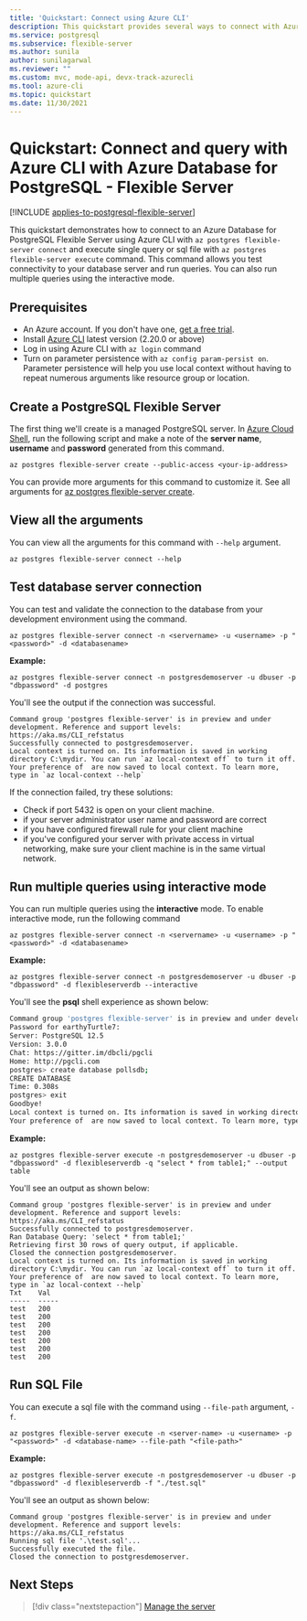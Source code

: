 ```yaml
---
title: 'Quickstart: Connect using Azure CLI'
description: This quickstart provides several ways to connect with Azure CLI with Azure Database for PostgreSQL - Flexible Server.
ms.service: postgresql
ms.subservice: flexible-server
ms.author: sunila
author: sunilagarwal
ms.reviewer: ""
ms.custom: mvc, mode-api, devx-track-azurecli
ms.tool: azure-cli
ms.topic: quickstart
ms.date: 11/30/2021
---
```


# Quickstart: Connect and query with Azure CLI  with Azure Database for PostgreSQL - Flexible Server

[!INCLUDE [applies-to-postgresql-flexible-server](../includes/applies-to-postgresql-flexible-server.md)]

This quickstart demonstrates how to connect to an Azure Database for PostgreSQL Flexible Server using Azure CLI with ```az postgres flexible-server connect``` and execute single query or sql file with ```az postgres flexible-server execute``` command. This command allows you test connectivity to your database server and run queries. You can also run multiple queries using the interactive mode. 


## Prerequisites
- An Azure account. If you don't have one, [get a free trial](https://azure.microsoft.com/free/).
- Install [Azure CLI](/cli/azure/install-azure-cli) latest version (2.20.0 or above)
- Log in using Azure CLI with ```az login``` command 
- Turn on parameter persistence with ```az config param-persist on```. Parameter persistence will help you use local context without having to repeat numerous arguments like resource group or location.

## Create a PostgreSQL Flexible Server

The first thing we'll create is a managed PostgreSQL server. In [Azure Cloud Shell](https://shell.azure.com/), run the following script and make a note of the **server name**, **username** and  **password** generated from this command.

```azurecli
az postgres flexible-server create --public-access <your-ip-address>
```
You can provide more arguments for this command to customize it. See all arguments for [az postgres flexible-server create](/cli/azure/postgres/flexible-server#az-postgres-flexible-server-create).

## View all the arguments
You can view all the arguments for this command with ```--help``` argument. 

```azurecli
az postgres flexible-server connect --help
```

## Test database server connection
You can test and validate the connection to the database from your development environment using the command.

```azurecli
az postgres flexible-server connect -n <servername> -u <username> -p "<password>" -d <databasename>
```
**Example:** 
```azurecli
az postgres flexible-server connect -n postgresdemoserver -u dbuser -p "dbpassword" -d postgres
```
You'll see the output if the connection was successful.
```output
Command group 'postgres flexible-server' is in preview and under development. Reference and support levels: https://aka.ms/CLI_refstatus
Successfully connected to postgresdemoserver.
Local context is turned on. Its information is saved in working directory C:\mydir. You can run `az local-context off` to turn it off.
Your preference of  are now saved to local context. To learn more, type in `az local-context --help`
```

If the connection failed, try these solutions:
- Check if port 5432 is open on your client machine.
- if your server administrator user name and password are correct
- if you have configured firewall rule for your client machine
- if you've configured your server with private access in virtual networking, make sure your client machine is in the same virtual network.

## Run multiple queries using interactive mode
You can run multiple queries using the **interactive** mode. To enable interactive mode, run the following command

```azurecli
az postgres flexible-server connect -n <servername> -u <username> -p "<password>" -d <databasename>
```

**Example:**

```azurecli
az postgres flexible-server connect -n postgresdemoserver -u dbuser -p "dbpassword" -d flexibleserverdb --interactive
```

You'll see the **psql** shell experience as shown below:

```bash
Command group 'postgres flexible-server' is in preview and under development. Reference and support levels: https://aka.ms/CLI_refstatus
Password for earthyTurtle7:
Server: PostgreSQL 12.5
Version: 3.0.0
Chat: https://gitter.im/dbcli/pgcli
Home: http://pgcli.com
postgres> create database pollsdb;
CREATE DATABASE
Time: 0.308s
postgres> exit
Goodbye!
Local context is turned on. Its information is saved in working directory C:\sunitha. You can run `az local-context off` to turn it off.
Your preference of  are now saved to local context. To learn more, type in `az local-context --help`
```

**Example:** 
```azurecli
az postgres flexible-server execute -n postgresdemoserver -u dbuser -p "dbpassword" -d flexibleserverdb -q "select * from table1;" --output table
```

You'll see an output as shown below:

```output
Command group 'postgres flexible-server' is in preview and under development. Reference and support levels: https://aka.ms/CLI_refstatus
Successfully connected to postgresdemoserver.
Ran Database Query: 'select * from table1;'
Retrieving first 30 rows of query output, if applicable.
Closed the connection postgresdemoserver.
Local context is turned on. Its information is saved in working directory C:\mydir. You can run `az local-context off` to turn it off.
Your preference of  are now saved to local context. To learn more, type in `az local-context --help`
Txt    Val
-----  -----
test   200
test   200
test   200
test   200
test   200
test   200
test   200
```

## Run SQL File
You can execute a sql file with the command using ```--file-path``` argument, ```-f```.

```azurecli
az postgres flexible-server execute -n <server-name> -u <username> -p "<password>" -d <database-name> --file-path "<file-path>"
```

**Example:** 
```azurecli
az postgres flexible-server execute -n postgresdemoserver -u dbuser -p "dbpassword" -d flexibleserverdb -f "./test.sql"
```

You'll see an output as shown below:

```output
Command group 'postgres flexible-server' is in preview and under development. Reference and support levels: https://aka.ms/CLI_refstatus
Running sql file '.\test.sql'...
Successfully executed the file.
Closed the connection to postgresdemoserver.
```

## Next Steps

> [!div class="nextstepaction"]
> [Manage the server](./how-to-manage-server-cli.md)
